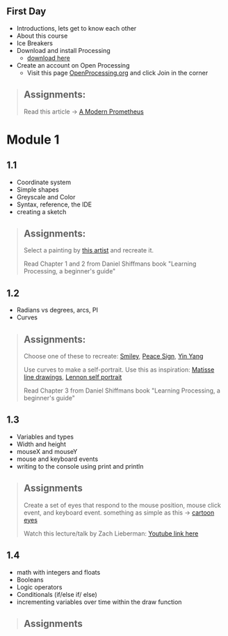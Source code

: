 ## First Day
* Introductions, lets get to know each other
* About this course
* Ice Breakers
* Download and install Processing
  * [download here](https://processing.org/download/)
* Create an account on Open Processing
  * Visit this page [OpenProcessing.org](www.openprocessing.org) and click Join in the corner
> ## Assignments:
> Read this article -> [A Modern Prometheus](https://medium.com/processing-foundation/a-modern-prometheus-59aed94abe85)

# Module 1
## 1.1
* Coordinate system
* Simple shapes
* Greyscale and Color
* Syntax, reference, the IDE
* creating a sketch
> ## Assignments:
> Select a painting by [this artist](https://www.google.com/search?q=mondrian&tbm=isch&chips=q:mondrian,g_1:art:RCyBiMoxD-g%3D&hl=en&sa=X&ved=2ahUKEwiIgaSKzanuAhWKY60KHXFPB9EQ4lYoAHoECAEQGQ&biw=1392&bih=725) and recreate it.
> 
> Read Chapter 1 and 2 from Daniel Shiffmans book "Learning Processing, a beginner's guide"

## 1.2
* Radians vs degrees, arcs, PI
* Curves
> ## Assignments:
> Choose one of these to recreate: [Smiley](https://www.google.com/search?q=90%27s+smiley&hl=en&sxsrf=ALeKk004_aV8J0w9Lg6KTb-a01KB8tb0aw:1611115594978&source=lnms&tbm=isch&sa=X&ved=2ahUKEwjY6eul0anuAhWFU80KHX0OBxkQ_AUoAXoECBcQAw&biw=1392&bih=725), [Peace Sign](https://www.google.com/search?q=peace+sign&tbm=isch&ved=2ahUKEwjI0O3_0anuAhUKb60KHY3tDckQ2-cCegQIABAA&oq=peace+sign&gs_lcp=CgNpbWcQAzIHCAAQsQMQQzIFCAAQsQMyBQgAELEDMgIIADIFCAAQsQMyBQgAELEDMgUIABCxAzIFCAAQsQMyBQgAELEDMgcIABCxAxBDUIciWIciYIUkaABwAHgAgAFgiAFgkgEBMZgBAKABAaoBC2d3cy13aXotaW1nwAEB&sclient=img&ei=B60HYIixLYretQWN27fIDA&bih=725&biw=1392&hl=en), [Yin Yang](https://www.google.com/search?q=Yin+Yang&tbm=isch&ved=2ahUKEwj1xdGC0qnuAhUWhqwKHbfqDLgQ2-cCegQIABAA&oq=Yin+Yang&gs_lcp=CgNpbWcQAzIHCAAQsQMQQzIECAAQQzIHCAAQsQMQQzIECAAQQzIHCAAQsQMQQzIKCAAQsQMQgwEQQzIICAAQsQMQgwEyBQgAELEDMgcIABCxAxBDMgcIABCxAxBDOgQIIxAnOgIIAFCbqgFYm7UBYNu5AWgAcAB4AIABaIgB8wWSAQM2LjKYAQCgAQGqAQtnd3Mtd2l6LWltZ8ABAQ&sclient=img&ei=Da0HYLWLI5aMsgW31bPACw&bih=725&biw=1392&hl=en)
> 
> Use curves to make a self-portrait. Use this as inspiration: [Matisse line drawings](https://www.google.com/search?q=henri+matisse+woman+face+line+drawing&tbm=isch&ved=2ahUKEwiJs4ix1qnuAhUPE6wKHYY9C4gQ2-cCegQIABAA&oq=henri+matisse+woman+face+line+drawing&gs_lcp=CgNpbWcQAzIECCMQJ1CkF1ibGGCwGmgAcAB4AIABY4gBwgGSAQEymAEAoAEBqgELZ3dzLXdpei1pbWfAAQE&sclient=img&ei=oLEHYInjKY-msAWG-6zACA&bih=725&biw=1392&hl=en), [Lennon self portrait](https://www.google.com/search?q=john+lennon+self+portrait&sxsrf=ALeKk03b9kjR9RCIuR1CHHMtYWK1yy-4XQ:1611116617301&source=lnms&tbm=isch&sa=X&ved=2ahUKEwjqqqmN1anuAhWTK80KHU-5CAMQ_AUoAXoECAcQAw&biw=1392&bih=725)
>
> Read Chapter 3 from Daniel Shiffmans book "Learning Processing, a beginner's guide"

## 1.3
* Variables and types
* Width and height
* mouseX and mouseY
* mouse and keyboard events
* writing to the console using print and println
> ## Assignments
> Create a set of eyes that respond to the mouse position, mouse click event, and keyboard event. something as simple as this -> [cartoon eyes](https://www.google.com/search?q=cartoon+eyes+clipart&tbm=isch&ved=2ahUKEwiV7Kup3qnuAhUb_qwKHaOeCQEQ2-cCegQIABAA&oq=cartoon+eyes+clipart&gs_lcp=CgNpbWcQAzIFCAAQsQMyAggAMgIIADICCAAyAggAMgIIADICCAAyAggAMgYIABAFEB4yBggAEAUQHjoHCAAQsQMQQzoECAAQQ1CdNFimPWD2PWgAcAB4AIABZIgBtQSSAQM2LjGYAQCgAQGqAQtnd3Mtd2l6LWltZ8ABAQ&sclient=img&ei=87kHYNWmO5v8swWjvaYI&bih=725&biw=1392) 
> 
> Watch this lecture/talk by Zach Lieberman: [Youtube link here](https://www.youtube.com/watch?v=bmztlO9_Wvo)

## 1.4
* math with integers and floats
* Booleans
* Logic operators
* Conditionals (if/else if/ else)
* incrementing variables over time within the draw function
> ## Assignments
>



